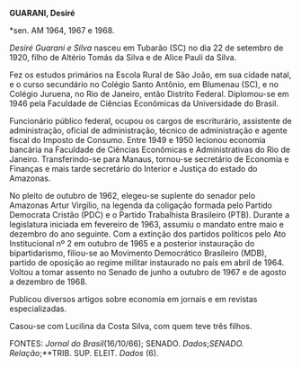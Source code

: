 **GUARANI, Desiré**

\*sen. AM 1964, 1967 e 1968.

*Desiré Guarani e Silva* nasceu em Tubarão (SC) no dia 22 de setembro de
1920, filho de Altério Tomás da Silva e de Alice Pauli da Silva.

Fez os estudos primários na Escola Rural de São João, em sua cidade
natal, e o curso secundário no Colégio Santo Antônio, em Blumenau (SC),
e no Colégio Juruena, no Rio de Janeiro, então Distrito Federal.
Diplomou-se em 1946 pela Faculdade de Ciências Econômicas da
Universidade do Brasil.

Funcionário público federal, ocupou os cargos de escriturário,
assistente de administração, oficial de administração, técnico de
administração e agente fiscal do Imposto de Consumo. Entre 1949 e 1950
lecionou economia bancária na Faculdade de Ciências Econômicas e
Administrativas do Rio de Janeiro. Transferindo-se para Manaus,
tornou-se secretário de Economia e Finanças e mais tarde secretário do
Interior e Justiça do estado do Amazonas.

No pleito de outubro de 1962, elegeu-se suplente do senador pelo
Amazonas Artur Virgílio, na legenda da coligação formada pelo Partido
Democrata Cristão (PDC) e o Partido Trabalhista Brasileiro (PTB).
Durante a legislatura iniciada em fevereiro de 1963, assumiu o mandato
entre maio e dezembro do ano seguinte. Com a extinção dos partidos
políticos pelo Ato Institucional nº 2 em outubro de 1965 e a posterior
instauração do bipartidarismo, filiou-se ao Movimento Democrático
Brasileiro (MDB), partido de oposição ao regime militar instaurado no
país em abril de 1964. Voltou a tomar assento no Senado de junho a
outubro de 1967 e de agosto a dezembro de 1968.

Publicou diversos artigos sobre economia em jornais e em revistas
especializadas.

Casou-se com Lucilina da Costa Silva, com quem teve três filhos.

FONTES: *Jornal do Brasil*(16/10/66); SENADO. *Dados*;**SENADO*.
Relação*;**TRIB. SUP. ELEIT. *Dados* (6).

 
